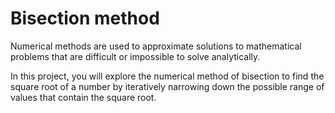 # Bisection method

Numerical methods are used to approximate solutions to mathematical problems that are difficult or impossible to solve analytically.

In this project, you will explore the numerical method of bisection to find the square root of a number by iteratively narrowing down the possible range of values that contain the square root.
